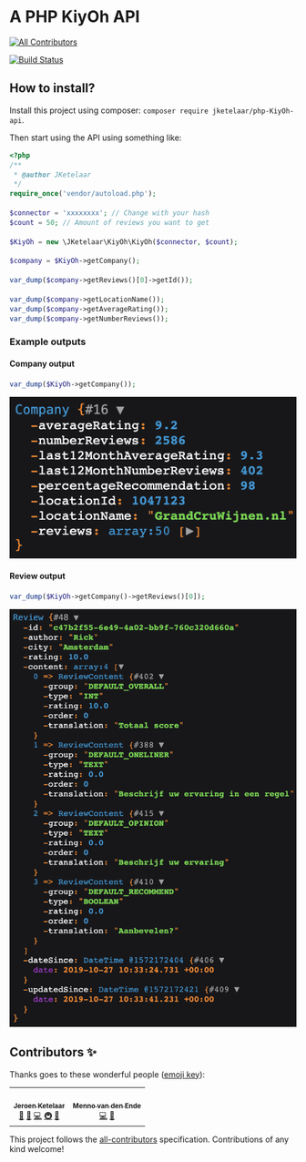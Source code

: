 # A PHP KiyOh API
<!-- ALL-CONTRIBUTORS-BADGE:START - Do not remove or modify this section -->
[![All Contributors](https://img.shields.io/badge/all_contributors-2-orange.svg?style=flat-square)](#contributors-)
<!-- ALL-CONTRIBUTORS-BADGE:END -->
[![Build Status](https://travis-ci.com/JKetelaar/PHP-KiyOh-API.svg?branch=master)](https://travis-ci.com/JKetelaar/PHP-KiyOh-API)

## How to install?
Install this project using composer: `composer require jketelaar/php-KiyOh-api`.

Then start using the API using something like:

```php
<?php
/**
 * @author JKetelaar
 */
require_once('vendor/autoload.php');

$connector = 'xxxxxxxx'; // Change with your hash
$count = 50; // Amount of reviews you want to get

$KiyOh = new \JKetelaar\KiyOh\KiyOh($connector, $count);

$company = $KiyOh->getCompany();

var_dump($company->getReviews()[0]->getId());

var_dump($company->getLocationName());
var_dump($company->getAverageRating());
var_dump($company->getNumberReviews());
```

### Example outputs

#### Company output
```php
var_dump($KiyOh->getCompany());
```
![KiyOh Company PHP Dump](docs/company_dump.png)


#### Review output
```php
var_dump($KiyOh->getCompany()->getReviews()[0]);
```
![KiyOh Company PHP Dump](docs/review_dump.png)

## Contributors ✨

Thanks goes to these wonderful people ([emoji key](https://allcontributors.org/docs/en/emoji-key)):

<!-- ALL-CONTRIBUTORS-LIST:START - Do not remove or modify this section -->
<!-- prettier-ignore-start -->
<!-- markdownlint-disable -->
<table>
  <tr>
    <td align="center"><a href="http://jketelaar.nl/"><img src="https://avatars0.githubusercontent.com/u/3681904?v=4" width="100px;" alt=""/><br /><sub><b>Jeroen Ketelaar</b></sub></a><br /><a href="#maintenance-JKetelaar" title="Maintenance">🚧</a> <a href="https://github.com/JKetelaar/PHP-KiyOh-API/pulls?q=is%3Apr+reviewed-by%3AJKetelaar" title="Reviewed Pull Requests">👀</a> <a href="https://github.com/JKetelaar/PHP-KiyOh-API/commits?author=JKetelaar" title="Code">💻</a> <a href="#infra-JKetelaar" title="Infrastructure (Hosting, Build-Tools, etc)">🚇</a> <a href="#ideas-JKetelaar" title="Ideas, Planning, & Feedback">🤔</a></td>
    <td align="center"><a href="https://github.com/menno-ll"><img src="https://avatars0.githubusercontent.com/u/50165380?v=4" width="100px;" alt=""/><br /><sub><b>Menno van den Ende</b></sub></a><br /><a href="https://github.com/JKetelaar/PHP-KiyOh-API/commits?author=menno-ll" title="Code">💻</a> <a href="#ideas-menno-ll" title="Ideas, Planning, & Feedback">🤔</a></td>
  </tr>
</table>

<!-- markdownlint-enable -->
<!-- prettier-ignore-end -->
<!-- ALL-CONTRIBUTORS-LIST:END -->

This project follows the [all-contributors](https://github.com/all-contributors/all-contributors) specification. Contributions of any kind welcome!
